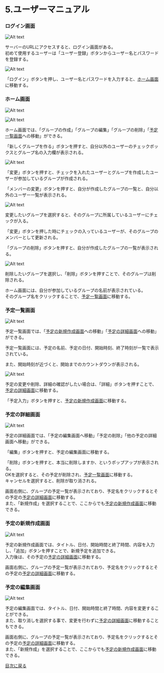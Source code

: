 <h1 id=i5> 5.ユーザーマニュアル</h1>

<h3 id=i5-1> ログイン画面</h4>

![Alt text](assets/%E3%83%AD%E3%82%B0%E3%82%A4%E3%83%B3%E7%94%BB%E9%9D%A2.png)

サーバーのURLにアクセスすると、ログイン画面がある。<br>
初めて使用するユーザーは「ユーザー登録」ボタンからユーザー名とパスワードを登録する。<br>

![Alt text](assets/%E3%83%A6%E3%83%BC%E3%82%B6%E3%83%BC%E7%99%BB%E9%8C%B2%E7%94%BB%E9%9D%A2.png)

「ログイン」ボタンを押し、ユーザー名とパスワードを入力すると、<a href="#i5-2">ホーム画面</a>に移動する。<br>

<h3 id=i5-2> ホーム画面</h4>

![Alt text](assets/%E6%96%B0%E3%83%9B%E3%83%BC%E3%83%A0%E7%94%BB%E9%9D%A2%E4%B8%8A.png)

![Alt text](assets/%E6%96%B0%E3%83%9B%E3%83%BC%E3%83%A0%E7%94%BB%E9%9D%A2%E4%B8%8B.png)

ホーム画面では、「グループの作成」「グループの編集」「グループの削除」「<a href="#i5-3">予定一覧画面</a>への移動」ができる。<br>

「新しくグループを作る」ボタンを押すと、自分以外のユーザーのチェックボックスとグループ名の入力欄が表示される。

![Alt text](assets/%E6%96%B0%E3%81%97%E3%81%8F%E3%82%B0%E3%83%AB%E3%83%BC%E3%83%97%E3%82%92%E4%BD%9C%E3%82%8B.png)

「変更」ボタンを押すと、チェックを入れたユーザーとグループを作成したユーザーが参加しているグループが作成される。<br>

「メンバーの変更」ボタンを押すと、自分が作成したグループの一覧と、自分以外のユーザー一覧が表示される。<br>

![Alt text](assets/%E3%83%A1%E3%83%B3%E3%83%90%E3%83%BC%E3%81%AE%E5%A4%89%E6%9B%B4.png)

変更したいグループを選択すると、そのグループに所属しているユーザーにチェックが入る。

「変更」ボタンを押した時にチェックの入っているユーザーが、そのグループのメンバーとして更新される。<br>

「グループの削除」ボタンを押すと、自分が作成したグループの一覧が表示される。

![Alt text](assets/%E3%82%B0%E3%83%AB%E3%83%BC%E3%83%97%E3%81%AE%E5%89%8A%E9%99%A4.png)

削除したいグループを選択し、「削除」ボタンを押すことで、そのグループは削除される。<br>

ホーム画面には、自分が参加しているグループの名前が表示されている。<br>そのグループ名をクリックすることで、<a href="#i5-3">予定一覧画面</a>に移動する。<br>

<h3 id=i5-3> 予定一覧画面</h4>

![Alt text](assets/%E3%82%B9%E3%82%B1%E3%82%B8%E3%83%A5%E3%83%BC%E3%83%AB%E4%B8%80%E8%A6%A7.png)

予定一覧画面では、「<a href="#i5-5">予定の新規作成画面</a>への移動」「<a href="#i5-4">予定の詳細画面</a>への移動」ができる。<br>

予定一覧画面には、予定の名前、予定の日付、開始時刻、終了時刻が一覧で表示されている。<br>

また、開始時刻が近づくと、開始までのカウントダウンが表示される。<br>

![Alt text](assets/%E3%83%AA%E3%83%9E%E3%82%A4%E3%83%B3%E3%83%80%E3%83%BC.png)

予定の変更や削除、詳細の確認がしたい場合は、「詳細」ボタンを押すことで、<a href="#i5-4">予定の詳細画面</a>に移動する。<br>

「予定入力」ボタンを押すと、<a href="#i5-5">予定の新規作成画面</a>に移動する。<br>

<h3 id=i5-4> 予定の詳細画面</h4>

![Alt text](assets/%E4%BA%88%E5%AE%9A%E3%81%AE%E8%A9%B3%E7%B4%B0%E7%94%BB%E9%9D%A2.png)

予定の詳細画面では、「<a herf="#i5-6">予定の編集画面</a>へ移動」「予定の削除」「他の予定の詳細画面へ移動」ができる。

「編集」ボタンを押すと、<a herf="#i5-6">予定の編集画面</a>に移動する。

「削除」ボタンを押すと、本当に削除しますか、というポップアップが表示される。<br>
OKを選択すると、その予定が削除され、<a href="#i5-3">予定一覧画面</a>に移動する。<br>
キャンセルを選択すると、削除が取り消される。

画面右側に、グループの予定一覧が表示されており、予定名をクリックするとその予定の<a href="#i5-4">予定の詳細画面</a>に移動する。<br>
また、「新規作成」を選択することで、ここからでも<a href="#i5-5">予定の新規作成画面</a>に移動できる。

<h3 id=i5-5> 予定の新規作成画面</h4>

![Alt text](assets/%E4%BA%88%E5%AE%9A%E3%81%AE%E6%96%B0%E8%A6%8F%E4%BD%9C%E6%88%90%E7%94%BB%E9%9D%A2.png)

予定の新規作成画面では、タイトル、日付、開始時間と終了時間、内容を入力し、「追加」ボタンを押すことで、新規予定を追加できる。<br>
入力後は、その予定の<a href="#i5-4">予定の詳細画面</a>に移動する。<br>

画面右側に、グループの予定一覧が表示されており、予定名をクリックするとその予定の<a href="#i5-4">予定の詳細画面</a>に移動する。<br>

<h3 id=i5-6> 予定の編集画面</h4>

![Alt text](assets/%E4%BA%88%E5%AE%9A%E3%81%AE%E7%B7%A8%E9%9B%86%E7%94%BB%E9%9D%A2.png)

予定の編集画面では、タイトル、日付、開始時間と終了時間、内容を変更することができる。<br>
また、取り消しを選択する事で、変更を行わずに<a href="#i5-4">予定の詳細画面</a>に移動することもできる。<br>

画面右側に、グループの予定一覧が表示されており、予定名をクリックするとその予定の<a href="#i5-4">予定の詳細画面</a>に移動する。<br>
また、「新規作成」を選択することで、ここからでも<a href="#i5-5">予定の新規作成画面</a>に移動できる。

<a href=./../README.md>目次に戻る</a>
